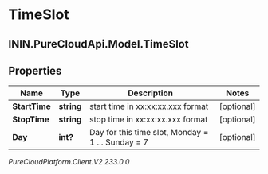 # TimeSlot

## ININ.PureCloudApi.Model.TimeSlot

## Properties

|Name | Type | Description | Notes|
|------------ | ------------- | ------------- | -------------|
| **StartTime** | **string** | start time in xx:xx:xx.xxx format | [optional] |
| **StopTime** | **string** | stop time in xx:xx:xx.xxx format | [optional] |
| **Day** | **int?** | Day for this time slot, Monday &#x3D; 1 ... Sunday &#x3D; 7 | [optional] |



_PureCloudPlatform.Client.V2 233.0.0_

